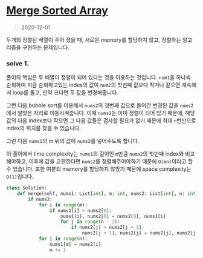 # [Merge Sorted Array](https://leetcode.com/explore/interview/card/top-interview-questions-easy/96/sorting-and-searching/587/)

> 2020-12-01

두개의 정렬된 배열이 주어 졌을 때, 새로운 memory를 할당하지 않고, 정렬하는 알고리즘을 구현하는 문제입니다.

### solve 1.
풀이의 핵심은 두 배열이 정렬이 되어 있다는 것을 이용하는 것입니다.
`num1`을 하나씩 순회하며 지금 순회하고있는 index의 값이 `num2`의 첫번째 값보다 작거나 같으면 계속해서 loop를 돌고,
만약 크다면 두 값을 변경해줍니다.

그런 다음 bubble sort를 이용해서 `nums2`의 첫번째 값으로 들어간 변경된 값을 `nums2`에서 알맞은 자리로 이동시켜줍니다.
이때 `nums2`는 이미 정렬이 되어 있기 때문에, 해당 값의 다음 index보다 작으면 그 다음 값들은 검사할 필요가 없기 때문에 최대 `n`번만으로 index의 위치를 찾을 수 있습니다.

그런 다음 `nums1`의 m 뒤의 값에 `nums2`를 넣어주도록 합니다.

이 풀이에서 time complexity는 `nums1`의 길이인 `m`만큼 `nums2`의 첫번째 index와 비교해야하고, 이후에 값을 교환한다면 `nums2`를 정렬해주어야하기 때문에 `O(mn)`이라고 할 수 있습니다.
또한 여분의 memory를 할당하지 않았기 때문에 space complexity는 `O(1)`입니다.

```python
class Solution:
    def merge(self, nums1: List[int], m: int, nums2: List[int], n: int) -> None:
        if nums2:
            for i in range(m):
                if nums1[i] > nums2[0]:
                    nums1[i], nums2[0] = nums2[0], nums1[i]
                    for j in range(n - 1):
                        if nums2[j] > nums2[j + 1]:
                            nums2[j + 1], nums2[j] = nums2[j], nums2[j + 1]
            for i in range(n):
                nums1[m] = nums2[i]
                m += 1
``` 